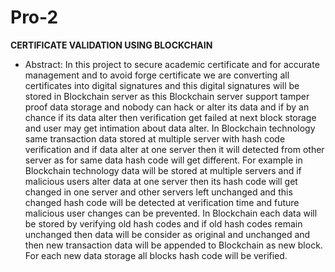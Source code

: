 # Pro-2
**CERTIFICATE VALIDATION USING BLOCKCHAIN**
* Abstract: In this project to secure academic certificate and for accurate management and to avoid
forge certificate we are converting all certificates into digital signatures and this digital
signatures will be stored in Blockchain server as this Blockchain server support tamper proof
data storage and nobody can hack or alter its data and if by an chance if its data alter then
verification get failed at next block storage and user may get intimation about data alter.
In Blockchain technology same transaction data stored at multiple server with hash code
verification and if data alter at one server then it will detected from other server as for same data
hash code will get different. For example in Blockchain technology data will be stored at
multiple servers and if malicious users alter data at one server then its hash code will get changed
in one server and other servers left unchanged and this changed hash code will be detected at
verification time and future malicious user changes can be prevented.
In Blockchain each data will be stored by verifying old hash codes and if old hash codes
remain unchanged then data will be consider as original and unchanged and then new transaction
data will be appended to Blockchain as new block. For each new data storage all blocks hash
code will be verified.
